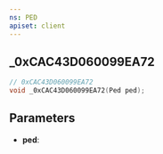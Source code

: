 ```yaml
---
ns: PED
apiset: client
---
```

## _0xCAC43D060099EA72

```c
// 0xCAC43D060099EA72
void _0xCAC43D060099EA72(Ped ped);
```


## Parameters
* **ped**:



